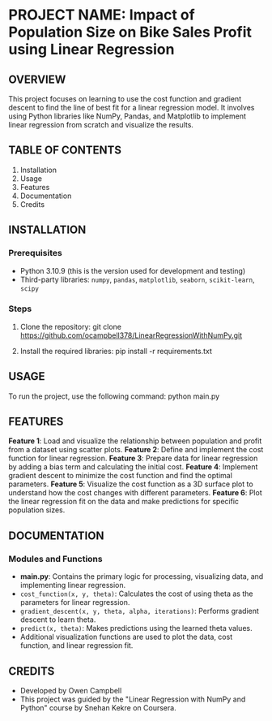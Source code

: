 # PROJECT NAME: Impact of Population Size on Bike Sales Profit using Linear Regression

## OVERVIEW
This project focuses on learning to use the cost function and gradient descent to find the line of best fit for a linear regression model. It involves using Python libraries like NumPy, Pandas, and Matplotlib to implement linear regression from scratch and visualize the results.

## TABLE OF CONTENTS
1. Installation
2. Usage
3. Features
4. Documentation
5. Credits

## INSTALLATION 

### Prerequisites
- Python 3.10.9 (this is the version used for development and testing)
- Third-party libraries: `numpy`, `pandas`, `matplotlib`, `seaborn`, `scikit-learn`, `scipy`

### Steps
1. Clone the repository:
    git clone https://github.com/ocampbell378/LinearRegressionWithNumPy.git

2. Install the required libraries:
    pip install -r requirements.txt


## USAGE
To run the project, use the following command:
    python main.py

## FEATURES
**Feature 1**: Load and visualize the relationship between population and profit from a dataset using scatter plots.
**Feature 2**: Define and implement the cost function for linear regression.
**Feature 3**: Prepare data for linear regression by adding a bias term and calculating the initial cost.
**Feature 4**: Implement gradient descent to minimize the cost function and find the optimal parameters.
**Feature 5**: Visualize the cost function as a 3D surface plot to understand how the cost changes with different parameters.
**Feature 6**: Plot the linear regression fit on the data and make predictions for specific population sizes.

## DOCUMENTATION
### Modules and Functions
- **main.py**: Contains the primary logic for processing, visualizing data, and implementing linear regression.
- `cost_function(x, y, theta)`: Calculates the cost of using theta as the parameters for linear regression.
- `gradient_descent(x, y, theta, alpha, iterations)`: Performs gradient descent to learn theta.
- `predict(x, theta)`: Makes predictions using the learned theta values.
- Additional visualization functions are used to plot the data, cost function, and linear regression fit.

## CREDITS
- Developed by Owen Campbell
- This project was guided by the "Linear Regression with NumPy and Python" course by Snehan Kekre on Coursera.